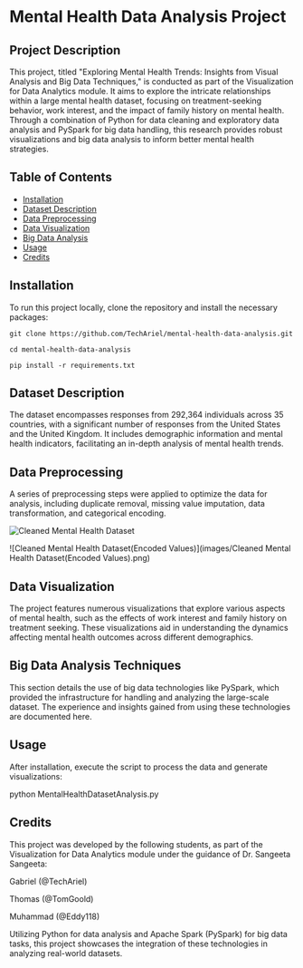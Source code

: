 # Mental Health Data Analysis Project

## Project Description
This project, titled "Exploring Mental Health Trends: Insights from Visual Analysis and Big Data Techniques," is conducted as part of the Visualization for Data Analytics module. It aims to explore the intricate relationships within a large mental health dataset, focusing on treatment-seeking behavior, work interest, and the impact of family history on mental health. Through a combination of Python for data cleaning and exploratory data analysis and PySpark for big data handling, this research provides robust visualizations and big data analysis to inform better mental health strategies.

## Table of Contents
- [Installation](#installation)
- [Dataset Description](#dataset-description)
- [Data Preprocessing](#data-preprocessing)
- [Data Visualization](#data-visualization)
- [Big Data Analysis](#big-data-analysis)
- [Usage](#usage)
- [Credits](#credits)

## Installation
To run this project locally, clone the repository and install the necessary packages:
```
git clone https://github.com/TechAriel/mental-health-data-analysis.git
```
```
cd mental-health-data-analysis
```
```
pip install -r requirements.txt
```
## Dataset Description
The dataset encompasses responses from 292,364 individuals across 35 countries, with a significant number of responses from the United States and the United Kingdom. It includes demographic information and mental health indicators, facilitating an in-depth analysis of mental health trends.

## Data Preprocessing
A series of preprocessing steps were applied to optimize the data for analysis, including duplicate removal, missing value imputation, data transformation, and categorical encoding.

![Cleaned Mental Health Dataset](images/Cleaned-Mental-Health-Dataset.png)

![Cleaned Mental Health Dataset(Encoded Values)](images/Cleaned Mental Health Dataset(Encoded Values).png)

## Data Visualization
The project features numerous visualizations that explore various aspects of mental health, such as the effects of work interest and family history on treatment seeking. These visualizations aid in understanding the dynamics affecting mental health outcomes across different demographics.

## Big Data Analysis Techniques
This section details the use of big data technologies like PySpark, which provided the infrastructure for handling and analyzing the large-scale dataset. The experience and insights gained from using these technologies are documented here.

## Usage
After installation, execute the script to process the data and generate visualizations:

python MentalHealthDatasetAnalysis.py

## Credits
This project was developed by the following students, as part of the Visualization for Data Analytics module under the guidance of Dr. Sangeeta Sangeeta:

Gabriel (@TechAriel)

Thomas (@TomGoold)

Muhammad (@Eddy118)

Utilizing Python for data analysis and Apache Spark (PySpark) for big data tasks, this project showcases the integration of these technologies in analyzing real-world datasets.

